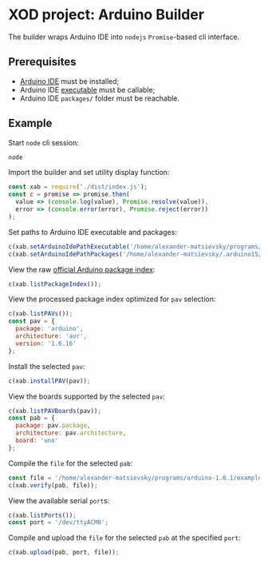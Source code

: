 # XOD project: Arduino Builder

The builder wraps Arduino IDE into `nodejs` `Promise`-based cli interface.

## Prerequisites

- [Arduino IDE](https://www.arduino.cc/en/main/software) must be installed;
- Arduino IDE [executable](https://github.com/arduino/Arduino/blob/master/build/shared/manpage.adoc) must be callable;
- Arduino IDE `packages/` folder must be reachable.

## Example

Start `node` cli session:

```bash
node
```

Import the builder and set utility display function:

```javascript
const xab = require('./dist/index.js');
const c = promise => promise.then(
  value => (console.log(value), Promise.resolve(value)),
  error => (console.error(error), Promise.reject(error))
);
```

Set paths to Arduino IDE executable and packages:

```javascript
c(xab.setArduinoIdePathExecutable('/home/alexander-matsievsky/programs/arduino-1.8.1/arduino'));
c(xab.setArduinoIdePathPackages('/home/alexander-matsievsky/.arduino15/packages'));
```

View the raw [official Arduino package index](http://downloads.arduino.cc/packages/package_index.json):

```javascript
c(xab.listPackageIndex());
```

View the processed package index optimized for `pav` selection:

```javascript
c(xab.listPAVs());
const pav = {
  package: 'arduino',
  architecture: 'avr',
  version: '1.6.16'    
};
```

Install the selected `pav`:

```javascript
c(xab.installPAV(pav));
```

View the boards supported by the selected `pav`:

```javascript
c(xab.listPAVBoards(pav));
const pab = {
  package: pav.package,
  architecture: pav.architecture,
  board: 'uno'    
};
```

Compile the `file` for the selected `pab`:

```javascript
const file = '/home/alexander-matsievsky/programs/arduino-1.8.1/examples/01.Basics/Blink/Blink.ino';
c(xab.verify(pab, file));
```

View the available serial `port`s:

```javascript
c(xab.listPorts());
const port = '/dev/ttyACM0';
```

Compile and upload the `file` for the selected `pab` at the specified `port`:

```javascript
c(xab.upload(pab, port, file));
```